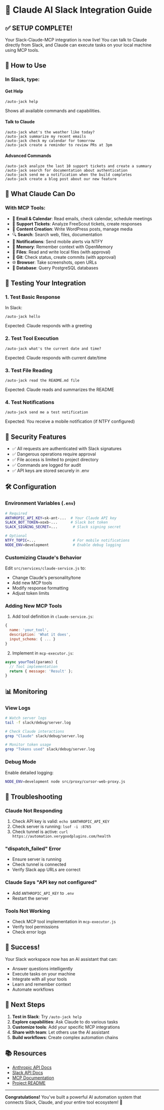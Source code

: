 # 🤖 Claude AI Slack Integration Guide

## ✅ **SETUP COMPLETE!**

Your Slack-Claude-MCP integration is now live! You can talk to Claude directly from Slack, and Claude can execute tasks on your local machine using MCP tools.

## 🎯 **How to Use**

### In Slack, type:

#### Get Help
```
/auto-jack help
```
Shows all available commands and capabilities.

#### Talk to Claude
```
/auto-jack what's the weather like today?
/auto-jack summarize my recent emails
/auto-jack check my calendar for tomorrow
/auto-jack create a reminder to review PRs at 3pm
```

#### Advanced Commands
```
/auto-jack analyze the last 10 support tickets and create a summary
/auto-jack search for documentation about authentication
/auto-jack send me a notification when the build completes
/auto-jack create a blog post about our new feature
```

## 🔧 **What Claude Can Do**

### With MCP Tools:
- 📧 **Email & Calendar**: Read emails, check calendar, schedule meetings
- 🎫 **Support Tickets**: Analyze FreeScout tickets, create responses
- 📝 **Content Creation**: Write WordPress posts, manage media
- 🔍 **Search**: Search web, files, documentation
- 📱 **Notifications**: Send mobile alerts via NTFY
- 🧠 **Memory**: Remember context with OpenMemory
- 📂 **Files**: Read and write local files (with approval)
- 🔧 **Git**: Check status, create commits (with approval)
- 🌐 **Browser**: Take screenshots, open URLs
- 💾 **Database**: Query PostgreSQL databases

## 🚀 **Testing Your Integration**

### 1. **Test Basic Response**
In Slack:
```
/auto-jack hello
```
Expected: Claude responds with a greeting

### 2. **Test Tool Execution**
```
/auto-jack what's the current date and time?
```
Expected: Claude responds with current date/time

### 3. **Test File Reading**
```
/auto-jack read the README.md file
```
Expected: Claude reads and summarizes the README

### 4. **Test Notifications**
```
/auto-jack send me a test notification
```
Expected: You receive a mobile notification (if NTFY configured)

## 🔐 **Security Features**

- ✅ All requests are authenticated with Slack signatures
- ✅ Dangerous operations require approval
- ✅ File access is limited to project directory
- ✅ Commands are logged for audit
- ✅ API keys are stored securely in .env

## 🛠️ **Configuration**

### Environment Variables (`.env`)
```bash
# Required
ANTHROPIC_API_KEY=sk-ant-...  # Your Claude API key
SLACK_BOT_TOKEN=xoxb-...      # Slack bot token
SLACK_SIGNING_SECRET=...       # Slack signing secret

# Optional
NTFY_TOPIC=...                 # For mobile notifications
NODE_ENV=development           # Enable debug logging
```

### Customizing Claude's Behavior

Edit `src/services/claude-service.js` to:
- Change Claude's personality/tone
- Add new MCP tools
- Modify response formatting
- Adjust token limits

### Adding New MCP Tools

1. Add tool definition in `claude-service.js`:
```javascript
{
  name: 'your_tool',
  description: 'What it does',
  input_schema: { ... }
}
```

2. Implement in `mcp-executor.js`:
```javascript
async yourTool(params) {
  // Tool implementation
  return { message: 'Result' };
}
```

## 📊 **Monitoring**

### View Logs
```bash
# Watch server logs
tail -f slack/debug/server.log

# Check Claude interactions
grep "Claude" slack/debug/server.log

# Monitor token usage
grep "Tokens used" slack/debug/server.log
```

### Debug Mode
Enable detailed logging:
```bash
NODE_ENV=development node src/proxy/cursor-web-proxy.js
```

## 🐛 **Troubleshooting**

### Claude Not Responding
1. Check API key is valid: `echo $ANTHROPIC_API_KEY`
2. Check server is running: `lsof -i :8765`
3. Check tunnel is active: `curl https://automation.verygoodplugins.com/health`

### "dispatch_failed" Error
- Ensure server is running
- Check tunnel is connected
- Verify Slack app URLs are correct

### Claude Says "API key not configured"
- Add `ANTHROPIC_API_KEY` to `.env`
- Restart the server

### Tools Not Working
- Check MCP tool implementation in `mcp-executor.js`
- Verify tool permissions
- Check error logs

## 🎉 **Success!**

Your Slack workspace now has an AI assistant that can:
- Answer questions intelligently
- Execute tasks on your machine
- Integrate with all your tools
- Learn and remember context
- Automate workflows

## 🚦 **Next Steps**

1. **Test in Slack**: Try `/auto-jack help`
2. **Explore capabilities**: Ask Claude to do various tasks
3. **Customize tools**: Add your specific MCP integrations
4. **Share with team**: Let others use the AI assistant
5. **Build workflows**: Create complex automation chains

## 📚 **Resources**

- [Anthropic API Docs](https://docs.anthropic.com)
- [Slack API Docs](https://api.slack.com)
- [MCP Documentation](https://modelcontextprotocol.io)
- [Project README](../README.md)

---

**Congratulations!** You've built a powerful AI automation system that connects Slack, Claude, and your entire tool ecosystem! 🎊